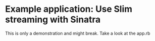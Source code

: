 # Example application: Use Slim streaming with Sinatra

This is only a demonstration and might break. Take a look at the app.rb

